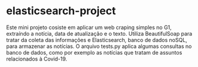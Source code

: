 # elasticsearch-project
 
Este mini projeto cosiste em aplicar um web craping simples no G1, extraíndo a notícia, data de atualização e o texto. Utiliza BeautifulSoap para tratar da coleta das informações e Elasticsearch, banco de dados noSQL, para armazenar as notícias. O arquivo tests.py aplica algumas consultas no banco de dados, como por exemplo as notícias que tratam de assuntos relacionados à Covid-19.
